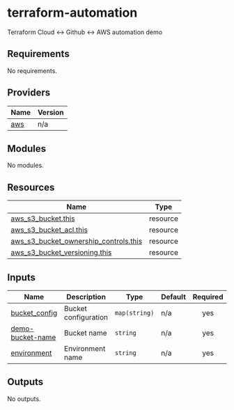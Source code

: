 # terraform-automation
Terraform Cloud <-> Github <-> AWS automation demo

<!-- BEGIN_TF_DOCS -->
## Requirements

No requirements.

## Providers

| Name | Version |
|------|---------|
| <a name="provider_aws"></a> [aws](#provider\_aws) | n/a |

## Modules

No modules.

## Resources

| Name | Type |
|------|------|
| [aws_s3_bucket.this](https://registry.terraform.io/providers/hashicorp/aws/latest/docs/resources/s3_bucket) | resource |
| [aws_s3_bucket_acl.this](https://registry.terraform.io/providers/hashicorp/aws/latest/docs/resources/s3_bucket_acl) | resource |
| [aws_s3_bucket_ownership_controls.this](https://registry.terraform.io/providers/hashicorp/aws/latest/docs/resources/s3_bucket_ownership_controls) | resource |
| [aws_s3_bucket_versioning.this](https://registry.terraform.io/providers/hashicorp/aws/latest/docs/resources/s3_bucket_versioning) | resource |

## Inputs

| Name | Description | Type | Default | Required |
|------|-------------|------|---------|:--------:|
| <a name="input_bucket_config"></a> [bucket\_config](#input\_bucket\_config) | Bucket configuration | `map(string)` | n/a | yes |
| <a name="input_demo-bucket-name"></a> [demo-bucket-name](#input\_demo-bucket-name) | Bucket name | `string` | n/a | yes |
| <a name="input_environment"></a> [environment](#input\_environment) | Environment name | `string` | n/a | yes |

## Outputs

No outputs.
<!-- END_TF_DOCS -->